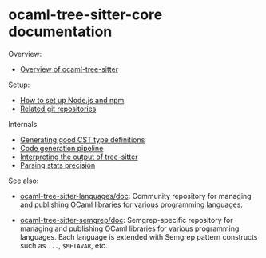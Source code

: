 ocaml-tree-sitter-core documentation
==

Overview:

* [Overview of ocaml-tree-sitter](overview.md)

Setup:

* [How to set up Node.js and npm](node-setup.md)
* [Related git repositories](related-repos.md)

Internals:

* [Generating good CST type definitions](cst.md)
* [Code generation pipeline](code-generation-pipeline.md)
* [Interpreting the output of tree-sitter](parsing.md)
* [Parsing stats precision](parsing-stats-precision.md)

See also:
* [ocaml-tree-sitter-languages/doc](https://github.com/returntocorp/ocaml-tree-sitter-languages/tree/main/doc):
  Community repository for managing and publishing OCaml libraries for
  various programming languages.

* [ocaml-tree-sitter-semgrep/doc](https://github.com/returntocorp/ocaml-tree-sitter-semgrep/tree/main/doc):
  Semgrep-specific repository for managing and publishing OCaml
  libraries for various programming languages. Each language is
  extended with Semgrep pattern constructs such as `...`, `$METAVAR`,
  etc.
